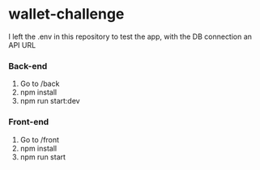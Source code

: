 # wallet-challenge

I left the .env in this repository to test the app, with the DB connection an API URL

### Back-end

1. Go to /back
2. npm install
3. npm run start:dev

### Front-end

1. Go to /front
2. npm install
3. npm run start
